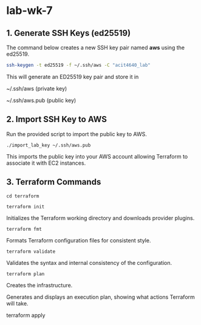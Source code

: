 # lab-wk-7

## 1. Generate SSH Keys (ed25519)

The command below creates a new SSH key pair named **aws** using the ed25519. 

```bash
ssh-keygen -t ed25519 -f ~/.ssh/aws -C "acit4640_lab"
```

This will generate an ED25519 key pair and store it in

~/.ssh/aws (private key)

~/.ssh/aws.pub (public key)

## 2. Import SSH Key to AWS

Run the provided script to import the public key to AWS.

```
./import_lab_key ~/.ssh/aws.pub
```

This imports the public key into your AWS account allowing Terraform to associate it with EC2 instances.

## 3. Terraform Commands

```
cd terraform
```

```
terraform init
```

Initializes the Terraform working directory and downloads provider plugins.

```
terraform fmt
```

Formats Terraform configuration files for consistent style.

```
terraform validate
```


Validates the syntax and internal consistency of the configuration.

```
terraform plan
```
Creates the infrastructure.



Generates and displays an execution plan, showing what actions Terraform will take.

terraform apply
